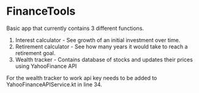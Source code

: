 # FinanceTools

Basic app that currently contains 3 different functions.
1. Interest calculator - See growth of an initial investment over time.
2. Retirement calculator - See how many years it would take to reach a retirement goal.
3. Wealth tracker - Contains database of stocks and updates their prices using YahooFinance API

For the wealth tracker to work api key needs to be added to YahooFinanceAPIService.kt in line 34.
